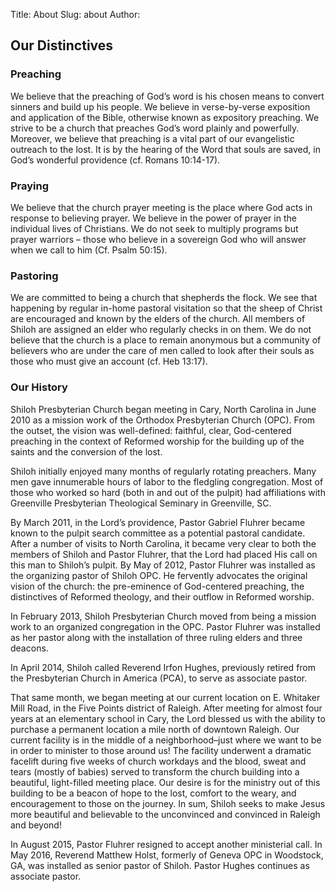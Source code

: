 Title: About
Slug: about
Author:

## Our Distinctives

### Preaching

We believe that the preaching of God’s word is his chosen means to convert sinners and build up his people. We believe in verse-by-verse exposition and application of the Bible, otherwise known as expository preaching. We strive to be a church that preaches God’s word plainly and powerfully. Moreover, we believe that preaching is a vital part of our evangelistic outreach to the lost. It is by the hearing of the Word that souls are saved, in God’s wonderful providence (cf. Romans 10:14-17).

### Praying

We believe that the church prayer meeting is the place where God acts in response to believing prayer. We believe in the power of prayer in the individual lives of Christians. We do not seek to multiply programs but prayer warriors – those who believe in a sovereign God who will answer when we call to him (Cf. Psalm 50:15).

### Pastoring

We are committed to being a church that shepherds the flock. We see that happening by regular in-home pastoral visitation so that the sheep of Christ are encouraged and known by the elders of the church. All members of Shiloh are assigned an elder who regularly checks in on them. We do not believe that the church is a place to remain anonymous but a community of believers who are under the care of men called to look after their souls as those who must give an account (cf. Heb 13:17).

### Our History

Shiloh Presbyterian Church began meeting in Cary, North Carolina in June 2010 as a mission work of the Orthodox Presbyterian Church (OPC). From the outset, the vision was well-defined: faithful, clear, God-centered preaching in the context of Reformed worship for the building up of the saints and the conversion of the lost.

Shiloh initially enjoyed many months of regularly rotating preachers. Many men gave innumerable hours of labor to the fledgling congregation. Most of those who worked so hard (both in and out of the pulpit) had affiliations with Greenville Presbyterian Theological Seminary in Greenville, SC.

By March 2011, in the Lord’s providence, Pastor Gabriel Fluhrer became known to the pulpit search committee as a potential pastoral candidate. After a number of visits to North Carolina, it became very clear to both the members of Shiloh and Pastor Fluhrer, that the Lord had placed His call on this man to Shiloh’s pulpit. By May of 2012, Pastor Fluhrer was installed as the organizing pastor of Shiloh OPC. He fervently advocates the original vision of the church: the pre-eminence of God-centered preaching, the distinctives of Reformed theology, and their outflow in Reformed worship.

In February 2013, Shiloh Presbyterian Church moved from being a mission work to an organized congregation in the OPC. Pastor Fluhrer was installed as her pastor along with the installation of three ruling elders and three deacons.

In April 2014, Shiloh called Reverend Irfon Hughes, previously retired from the Presbyterian Church in America (PCA), to serve as associate pastor.

That same month, we began meeting at our current location on E. Whitaker Mill Road, in the Five Points district of Raleigh. After meeting for almost four years at an elementary school in Cary, the Lord blessed us with the ability to purchase a permanent location a mile north of downtown Raleigh. Our current facility is in the middle of a neighborhood–just where we want to be in order to minister to those around us! The facility underwent a dramatic facelift during five weeks of church workdays and the blood, sweat and tears (mostly of babies) served to transform the church building into a beautiful, light-filled meeting place. Our desire is for the ministry out of this building to be a beacon of hope to the lost, comfort to the weary, and encouragement to those on the journey. In sum, Shiloh seeks to make Jesus more beautiful and believable to the unconvinced and convinced in Raleigh and beyond!

In August 2015, Pastor Fluhrer resigned to accept another ministerial call. In May 2016, Reverend Matthew Holst, formerly of Geneva OPC in Woodstock, GA, was installed as senior pastor of Shiloh. Pastor Hughes continues as associate pastor.
